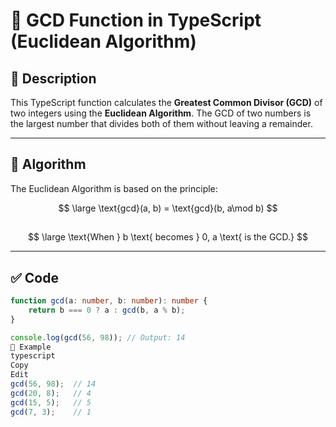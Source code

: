 # 📌 GCD Function in TypeScript (Euclidean Algorithm)

## 🧮 Description
This TypeScript function calculates the **Greatest Common Divisor (GCD)** of two integers using the **Euclidean Algorithm**. The GCD of two numbers is the largest number that divides both of them without leaving a remainder.

---

## 📐 Algorithm

The Euclidean Algorithm is based on the principle:

$$
\large \text{gcd}(a, b) = \text{gcd}(b, a\mod b)
$$

##

$$
\large \text{When } b \text{ becomes } 0,  a \text{ is the GCD.}
$$

---

## ✅ Code

```typescript
function gcd(a: number, b: number): number {
    return b === 0 ? a : gcd(b, a % b);
}

console.log(gcd(56, 98)); // Output: 14
🧪 Example
typescript
Copy
Edit
gcd(56, 98);  // 14
gcd(20, 8);   // 4
gcd(15, 5);   // 5
gcd(7, 3);    // 1

